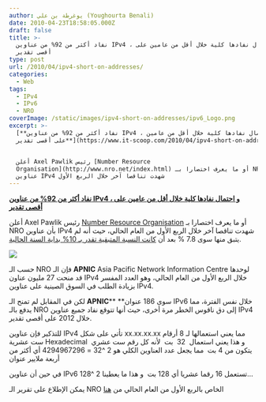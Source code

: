 ```yaml
---
author: يوغرطة بن علي (Youghourta Benali)
date: 2010-04-23T18:58:05.000Z
draft: false
title: >-
  نفاد أكثر من 92% من عناوين IPv4 ، و احتمال نفادها كلية خلال أقل من عامين على
  أقصى تقدير
type: post
url: /2010/04/ipv4-short-on-addresses/
categories:
  - Web
tags:
  - IPv4
  - IPv6
  - NRO
coverImage: /static/images/ipv4-short-on-addresses/ipv6_Logo.png
excerpt: >-
  [**نفاد أكثر من 92% من عناوين IPv4 ، و احتمال نفادها كلية خلال أقل من عامين
  على أقصى تقدير**](https://www.it-scoop.com/2010/04/ipv4-short-on-addresses/)


  أعلن Axel Pawlik رئيس [Number Resource
  Organisation](http://www.nro.net/index.html) أو ما يعرف اختصارا بـ NRO بأن
  عناوين IPv4 شهدت تناقصا آخر خلال الربع الأول
---
```

[**نفاد أكثر من 92% من عناوين IPv4 ، و احتمال نفادها كلية خلال أقل من عامين على أقصى تقدير**](https://www.it-scoop.com/2010/04/ipv4-short-on-addresses/)

أعلن Axel Pawlik رئيس [Number Resource Organisation](http://www.nro.net/index.html) أو ما يعرف اختصارا بـ NRO بأن عناوين IPv4 شهدت تناقصا آخر خلال الربع الأول من العام الحالي، حيث أنه لم يتبق منها سوى 7.8 % بعد أن [كانت النسبة المتبقية تقدر بـ 10% بداية السنة الحالية](../../../../../2010/01/%D8%A8%D9%82%D8%A7%D8%A1-10-%D9%81%D9%82%D8%B7-%D9%85%D9%86-%D8%B9%D9%86%D8%A7%D9%88%D9%8A%D9%86-ipv4-%D9%88-%D8%A7%D8%AD%D8%AA%D9%85%D8%A7%D9%84-%D9%86%D9%81%D8%A7%D8%AF%D9%87%D8%A7-%D8%AC%D9%85/).

![](/static/images/ipv4-short-on-addresses/ipv6\_Logo.png)

حسب الـ NRO فإن الـ **APNIC** Asia Pacific Network Information Centre لوحدها قد منحت 27 مليون عناون IPv4 خلال الربع الأول من العام الحالي، وهو العدد المفسر بزيادة الطلب في السوق الصينية على عناوين IPv4.

لكن في المقابل لم تمنح الـ **APNIC**\*\* \*\*سوى 186 عنوان IPv6 خلال نفس الفترة، مما يدفع بالـ NRO إلى دق ناقوس الخطر مرة أخرى، حيث أنها تتوقع نفاد جميع عناوين IPv4 خلال 2012 على أقصى تقدير.

للتذكير فإن عناوين IPv4 تأتي على شكل xx.xx.xx.xx مما يعني استعمالها لـ 8 أرقام ست عشرية Hexadecimal  و هذا يعني استعمال  32  بت  لأنه كل رقم ست عشري يتكون من 4 بت  مما يجعل عدد العناوين الكلي هو 2 ^32 = 4294967296 أي أكثر من أربعة ملايير عنوان

في حين أن عناوين IPv6 تستعمل 16 رقما عشريا أي 128 بت  و هذا ما يعطينا 2 ^128…

يمكن الإطلاع على تقرير الـ NRO الخاص بالربع الأول من العام الحالي من [هنا](http://www.nro.net/media/nroReportHighlights.html)
